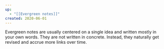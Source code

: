 ```yaml
---
up:
  - "[[Evergreen notes]]"
created: 2020-06-01
---
```

Evergreen notes are usually centered on a single idea and written mostly in your own words. They are not written in concrete. Instead, they naturally get revised and accrue more links over time.